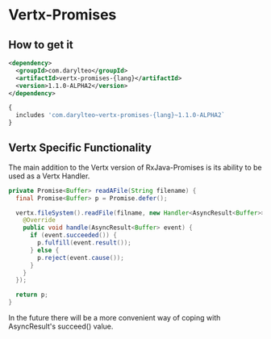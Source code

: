 # Vertx-Promises

## How to get it

```XML
<dependency>
  <groupId>com.darylteo</groupId>
  <artifactId>vertx-promises-{lang}</artifactId>
  <version>1.1.0-ALPHA2</version>
</dependency>
````

```javascript
{
  includes 'com.darylteo~vertx-promises-{lang}~1.1.0-ALPHA2`
}
````


## Vertx Specific Functionality

The main addition to the Vertx version of RxJava-Promises is its ability to be used as a Vertx Handler. 

```java
private Promise<Buffer> readAFile(String filename) {
  final Promise<Buffer> p = Promise.defer();

  vertx.fileSystem().readFile(filname, new Handler<AsyncResult<Buffer>>() {
    @Override
    public void handle(AsyncResult<Buffer> event) {
      if (event.succeeded()) {
        p.fulfill(event.result());
      } else {
        p.reject(event.cause());
      }
    }
  });

  return p;
}
````

In the future there will be a more convenient way of coping with AsyncResult's succeed() value.

